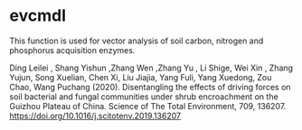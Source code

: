 # evcmdl
This function is used for vector analysis of soil carbon, nitrogen and phosphorus acquisition enzymes.

Ding Leilei , Shang Yishun ,Zhang Wen ,Zhang Yu , Li Shige, Wei Xin , Zhang Yujun, Song Xuelian, Chen Xi, Liu Jiajia, Yang Fuli, Yang Xuedong, Zou Chao, Wang Puchang  (2020). 
Disentangling the effects of driving forces on soil bacterial and fungal communities under shrub encroachment on the Guizhou Plateau of China. 
Science of The Total Environment, 709, 136207.
https://doi.org/10.1016/j.scitotenv.2019.136207


